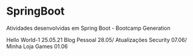 # SpringBoot
Atividades desenvolvidas em Spring Boot - Bootcamp Generation

Hello World-1 25.05.21
Blog Pessoal 28.05/ Atualizações Security 07.06/ 
Minha Loja Games 01.06
